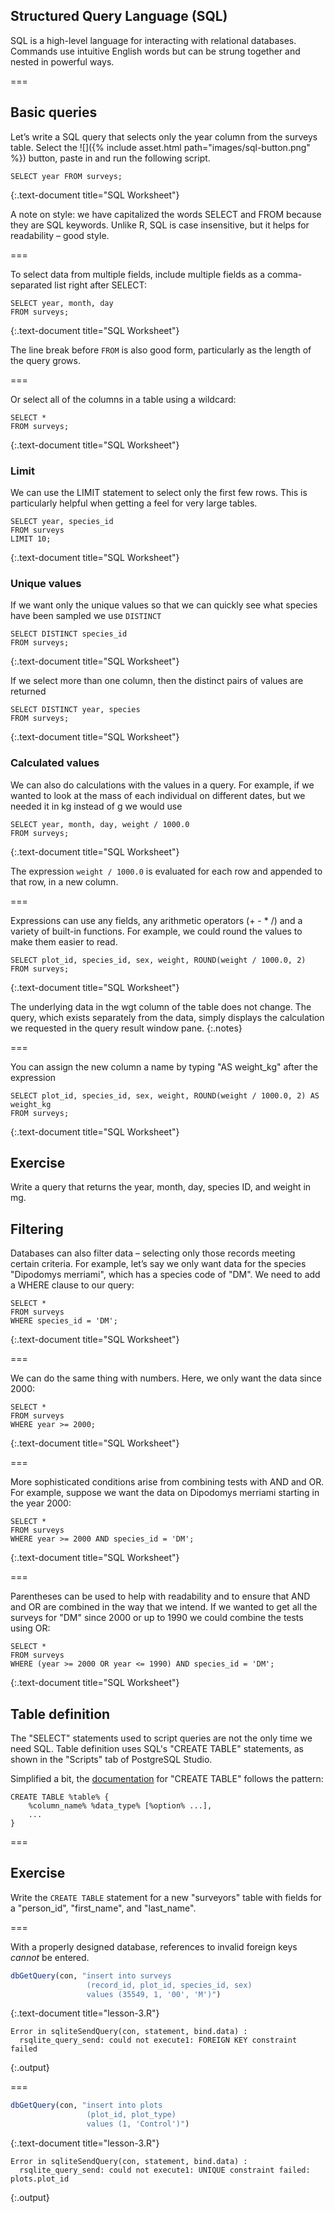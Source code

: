 ---
---

## Structured Query Language (SQL)

SQL is a high-level language for interacting with relational databases.
Commands use intuitive English words but can be strung together and nested in powerful ways.

===

## Basic queries

Let’s write a SQL query that selects only the year column from the surveys
table. Select the ![]({% include asset.html path="images/sql-button.png" %}) button, paste in and run the following script.

```
SELECT year FROM surveys;
```
{:.text-document title="SQL Worksheet"}
	
A note on style: we have capitalized the words SELECT and FROM because they are SQL keywords.
Unlike R, SQL is case insensitive, but it helps for readability – good style. 

===

To select data from multiple fields, include multiple fields as a comma-separated list right after SELECT:

```
SELECT year, month, day
FROM surveys;
```
{:.text-document title="SQL Worksheet"}

The line break before `FROM` is also good form, particularly as the length of the query grows.

===

Or select all of the columns in a table using a wildcard:

```
SELECT *
FROM surveys;
```
{:.text-document title="SQL Worksheet"}

### Limit

We can use the LIMIT statement to select only the first few rows. This is particularly helpful when getting
a feel for very large tables.

```
SELECT year, species_id
FROM surveys
LIMIT 10;
```
{:.text-document title="SQL Worksheet"}

### Unique values

If we want only the unique values so that we can quickly see what species have
been sampled we use ``DISTINCT``

```
SELECT DISTINCT species_id
FROM surveys;
```
{:.text-document title="SQL Worksheet"}

If we select more than one column, then the distinct pairs of values are
returned

```
SELECT DISTINCT year, species
FROM surveys;
```
{:.text-document title="SQL Worksheet"}
	
### Calculated values

We can also do calculations with the values in a query.
For example, if we wanted to look at the mass of each individual
on different dates, but we needed it in kg instead of g we would use

```
SELECT year, month, day, weight / 1000.0
FROM surveys;
```
{:.text-document title="SQL Worksheet"}

The expression ``weight / 1000.0`` is evaluated for each row
and appended to that row, in a new column.

===

Expressions can use any fields, any arithmetic operators (+ - * /) and a variety of built-in functions. For
example, we could round the values to make them easier to read.

```
SELECT plot_id, species_id, sex, weight, ROUND(weight / 1000.0, 2)
FROM surveys;
```
{:.text-document title="SQL Worksheet"}

The underlying data in the wgt column of the table does not change. The query, which exists separately from the data,
simply displays the calculation we requested in the query result window pane.
{:.notes}

===

You can assign the new column a name by typing "AS weight_kg" after the expression

```
SELECT plot_id, species_id, sex, weight, ROUND(weight / 1000.0, 2) AS weight_kg
FROM surveys;
```
{:.text-document title="SQL Worksheet"}

## Exercise

Write a query that returns the year, month, day, species ID, and weight in mg.

## Filtering

Databases can also filter data – selecting only those records meeting certain
criteria.  For example, let’s say we only want data for the species "Dipodomys
merriami", which has a species code of "DM".  We need to add a WHERE clause to our
query:

```
SELECT *
FROM surveys
WHERE species_id = 'DM';
```
{:.text-document title="SQL Worksheet"}

===

We can do the same thing with numbers.
Here, we only want the data since 2000:

```
SELECT *
FROM surveys
WHERE year >= 2000;
```
{:.text-document title="SQL Worksheet"}

===

More sophisticated conditions arise from combining tests with AND and OR.
For example, suppose we want the data on Dipodomys merriami starting in the year
2000:

```
SELECT *
FROM surveys
WHERE year >= 2000 AND species_id = 'DM';
```
{:.text-document title="SQL Worksheet"}

===

Parentheses can be used to help with readability and to ensure that AND and OR are combined in the way that we
intend. If we wanted to get all the surveys for "DM" since 2000 or up to 1990 we could combine the tests using OR:

```
SELECT *
FROM surveys
WHERE (year >= 2000 OR year <= 1990) AND species_id = 'DM';
```
{:.text-document title="SQL Worksheet"}

## Table definition

The "SELECT" statements used to script queries are not the only time we need SQL.
Table definition uses SQL's "CREATE TABLE" statements, as shown in the "Scripts" tab of PostgreSQL Studio.

Simplified a bit, the [documentation](https://www.postgresql.org/docs/current/static/sql-createtable.html) for "CREATE TABLE" follows the pattern:

```
CREATE TABLE %table% {
    %column_name% %data_type% [%option% ...],
    ...
}
```

===

## Exercise

Write the `CREATE TABLE` statement for a new "surveyors" table with fields for a "person_id", "first_name", and "last_name".

===

With a properly designed database, references to invalid foreign keys *cannot* be entered.

~~~r
dbGetQuery(con, "insert into surveys
                 (record_id, plot_id, species_id, sex)
                 values (35549, 1, '00', 'M')")
~~~
{:.text-document title="lesson-3.R"}

~~~
Error in sqliteSendQuery(con, statement, bind.data) : 
  rsqlite_query_send: could not execute1: FOREIGN KEY constraint failed
~~~
{:.output}

===








~~~r
dbGetQuery(con, "insert into plots
                 (plot_id, plot_type)
                 values (1, 'Control')")
~~~
{:.text-document title="lesson-3.R"}

~~~
Error in sqliteSendQuery(con, statement, bind.data) : 
  rsqlite_query_send: could not execute1: UNIQUE constraint failed: plots.plot_id
~~~
{:.output}
